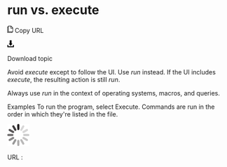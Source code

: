 # run vs. execute

![Copy URL](media/run-vs-execute/Copy.png)
Copy URL

![Download](media/run-vs-execute/Download.png)

Download topic

Avoid *execute* except to follow the UI. Use *run* instead. If the UI includes *execute*, the resulting action is still *run*. 

Always use *run* in the context of operating systems, macros, and queries.

Examples
To run the program, select Execute.
Commands are run in the order in which they're listed in the file. 

![In progress](media/run-vs-execute/activity-large.gif)

URL :
